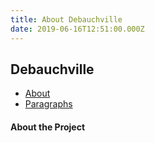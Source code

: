 ```yaml
---
title: About Debauchville
date: 2019-06-16T12:51:00.000Z
---
```


## Debauchville

- [About](#about)
- [Paragraphs](#Paragraphs)

#### <a name="about"></a> About the Project

 